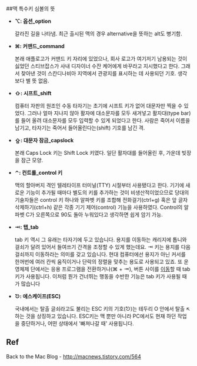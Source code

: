 ##맥 특수키 심볼의 뜻

- **⌥: 옵션_option**

  갈라진 길을 나타냄. 최근 출시된 맥의 경우 alternative을 뜻하는 alt도 병기함.

- **⌘: 커맨드_command**

  본래 애플로고가 커맨드 키 자리에 있었으나, 회사 로고가 여기저기 남용되는 것이 싫었던 스티브잡스가 사내 디자이너 수잔 케어에게 바꾸라고 지시했다고 한다. 그래서 찾아낸 것이 스칸디나비아 지역에서 관광지를 표시하는 데 사용되던 기호. 생각보다 별 뜻 없음.

- **⇧: 시프트_shift**

  컴퓨터 자판의 원조인 수동 타자기는 초기에 시프트 키가 없어 대문자만 찍을 수 있었다. 그러나 얼마 지나지 않아 활자에 대소문자를 모두 새겨넣고 활자대(type bar)를 들어 올려 대소문자를 모두 입력할 수 있게 되었다고 한다. 사람은 죽어서 이름을 남기고, 타자기는 죽어서 들어올린다는(shift) 기호를 남긴 격.

- **⇪: 대문자 잠금_capslock**

  본래 Caps Lock 키는 Shift Lock 키였다. 일단 활자대를 들어올린 후, 가운데 빚장을 잠근 모양.

- **⌃: 컨트롤_control 키**

  맥의 할아버지 격인 텔레타이프 터미널(TTY) 시절부터 사용됐다고 한다. 기기에 새로운 기능이 추가될 때마다 별도의 키를 추가하는 것이 비생산적이었으므로 당대의 기술자들은 control 키 하나와 알파벳 키를 조합해 전화걸기(ctrl+g) 혹은 앞 글자 삭제하기(ctrl+h) 같은 각종 기기 제어(control) 기능을 사용하였다. Control의 알파벳 C가 오른쪽으로 90도 돌아 누워있다고 생각하면 쉽게 암기 가능.

- **⇥: 탭_tab**

  tab 키 역시 그 유래는 타자기에 두고 있습니다. 용지를 이동하는 캐리지에 톱니와 걸쇠가 달려 있어서 들여쓰기 간격을 조정할 수 있게 했는데요. ⇥ 키는 용지를 다음 걸쇠까지 이동하라는 의미를 갖고 있습니다. 현대 컴퓨터에선 용지가 아닌 커서를 한꺼번에 여러 칸씩 움직이거나 단락의 정렬을 맞추는 용도로 사용되고 있죠. 또 운영체제 단에서는 응용 프로그램을 전환하거나(⌘ + ⇥), 버튼 사이를 [이동](http://macnews.tistory.com/471)할 때 tab 키가 사용됩니다.  이처럼 뭔가 건너뛰는 행동을 수반한 기능은 tab 키가 사용될 때가 많습니다

- **⎋: 에스케이프(ESC)**

  국내에서는 탈출 글쇠라고도 불리는 ESC 키의 기호(⎋)는 테두리 O 안에서 탈출 ↖ 하는 것을 상징하고 있습니다. ESC키는 맥 뿐만 아니라 PC에서도 현재 하던 작업을 중단하거나, 어떤 상태에서 '빠져나갈 때' 사용됩니다.



## Ref

Back to the Mac Blog - http://macnews.tistory.com/564